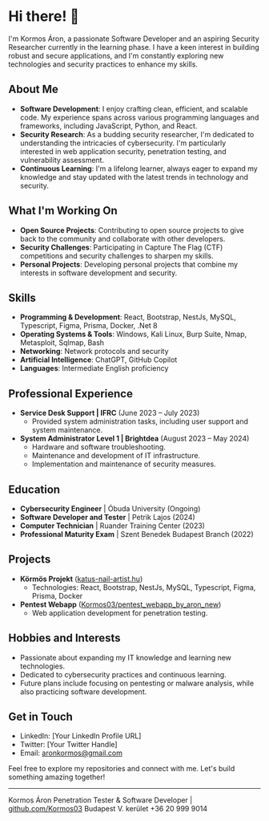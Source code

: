 # Hi there! 👋

I'm Kormos Áron, a passionate Software Developer and an aspiring Security Researcher currently in the learning phase. I have a keen interest in building robust and secure applications, and I'm constantly exploring new technologies and security practices to enhance my skills.

## About Me
- **Software Development**: I enjoy crafting clean, efficient, and scalable code. My experience spans across various programming languages and frameworks, including JavaScript, Python, and React.
- **Security Research**: As a budding security researcher, I'm dedicated to understanding the intricacies of cybersecurity. I'm particularly interested in web application security, penetration testing, and vulnerability assessment.
- **Continuous Learning**: I'm a lifelong learner, always eager to expand my knowledge and stay updated with the latest trends in technology and security.

## What I'm Working On
- **Open Source Projects**: Contributing to open source projects to give back to the community and collaborate with other developers.
- **Security Challenges**: Participating in Capture The Flag (CTF) competitions and security challenges to sharpen my skills.
- **Personal Projects**: Developing personal projects that combine my interests in software development and security.

## Skills
- **Programming & Development**: React, Bootstrap, NestJs, MySQL, Typescript, Figma, Prisma, Docker, .Net 8
- **Operating Systems & Tools**: Windows, Kali Linux, Burp Suite, Nmap, Metasploit, Sqlmap, Bash
- **Networking**: Network protocols and security
- **Artificial Intelligence**: ChatGPT, GitHub Copilot
- **Languages**: Intermediate English proficiency

## Professional Experience
- **Service Desk Support | IFRC** (June 2023 – July 2023)
  - Provided system administration tasks, including user support and system maintenance.
- **System Administrator Level 1 | Brightdea** (August 2023 – May 2024)
  - Hardware and software troubleshooting.
  - Maintenance and development of IT infrastructure.
  - Implementation and maintenance of security measures.

## Education
- **Cybersecurity Engineer** | Óbuda University (Ongoing)
- **Software Developer and Tester** | Petrik Lajos (2024)
- **Computer Technician** | Ruander Training Center (2023)
- **Professional Maturity Exam** | Szent Benedek Budapest Branch (2022)

## Projects
- **Körmös Projekt** ([katus-nail-artist.hu](http://katus-nail-artist.hu))
  - Technologies: React, Bootstrap, NestJs, MySQL, Typescript, Figma, Prisma, Docker
- **Pentest Webapp** ([Kormos03/pentest_webapp_by_aron_new](https://github.com/Kormos03/pentest_webapp_by_aron_new))
  - Web application development for penetration testing.

## Hobbies and Interests
- Passionate about expanding my IT knowledge and learning new technologies.
- Dedicated to cybersecurity practices and continuous learning.
- Future plans include focusing on pentesting or malware analysis, while also practicing software development.

## Get in Touch
- LinkedIn: [Your LinkedIn Profile URL]
- Twitter: [Your Twitter Handle]
- Email: aronkormos@gmail.com

Feel free to explore my repositories and connect with me. Let's build something amazing together!

---

Kormos Áron
Penetration Tester & Software Developer | [github.com/Kormos03](https://github.com/Kormos03)
Budapest V. kerület
+36 20 999 9014
